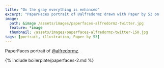```yaml
---
title: "On the gray everything is enhanced"
excerpt: "PaperFaces portrait of @alfredormz drawn with Paper by 53 on an iPad."
image: 
  path: &image /assets/images/paperfaces-alfredormz-twitter.jpg 
  feature: *image
  thumbnail: /assets/images/paperfaces-alfredormz-twitter-150.jpg
tags: [portrait, illustration, Paper by 53]
---
```


PaperFaces portrait of [@alfredormz](http://twitter.com/alfredormz).

{% include boilerplate/paperfaces-2.md %}

